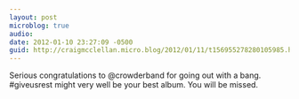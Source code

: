 ```yaml
---
layout: post
microblog: true
audio: 
date: 2012-01-10 23:27:09 -0500
guid: http://craigmcclellan.micro.blog/2012/01/11/t156955278280105985.html
---
```

Serious congratulations to @crowderband for going out with a bang. #giveusrest might very well be your best album. You will be missed.
